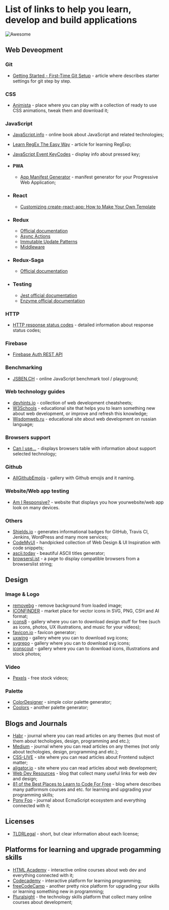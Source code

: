 # List of links to help you learn, develop and build applications

![Awesome](https://cdn.rawgit.com/sindresorhus/awesome/d7305f38d29fed78fa85652e3a63e154dd8e8829/media/badge.svg)


## Web Deveopment

### Git
* [Getting Started - First-Time Git Setup](https://git-scm.com/book/en/v2/Getting-Started-First-Time-Git-Setup) - article where describes starter settings for git step by step.

### CSS
* [Animista](https://animista.net/) - place where you can play with a collection of ready to use CSS animations, tweak them and download it;

### JavaScript
* [JavaScript.info](https://javascript.info/) - online book about JavaScript and related technologies;
* [Learn RegEx The Easy Way](https://github.com/ziishaned/learn-regex/blob/master/README.md) - article for learning RegExp;
* [JavaScript Event KeyCodes](https://keycode.info/) - display info about pressed key;

* #### PWA
  * [App Manifest Generator](https://app-manifest.firebaseapp.com/) - manifest generator for your Progressive Web Application;

* ### React
  * [Customizing create-react-app: How to Make Your Own Template](https://auth0.com/blog/how-to-configure-create-react-app/)

* ### Redux
  * [Official documentation](https://redux.js.org/)
  * [Async Actions](https://redux.js.org/advanced/async-actions)
  * [Immutable Update Patterns](https://redux.js.org/recipes/structuring-reducers/immutable-update-patterns/)
  * [Middleware](https://redux.js.org/advanced/middleware/)

* ### Redux-Saga
  * [Official documentation](https://redux-saga.js.org/)

* ### Testing
  * [Jest official documentation](https://jestjs.io)
  * [Enzyme official documentation](https://enzymejs.github.io/enzyme/)

### HTTP
 * [HTTP response status codes](https://developer.mozilla.org/en-US/docs/Web/HTTP/Status) - detailed information about response status codes;

### Firebase
* [Firebase Auth REST API](https://firebase.google.com/docs/reference/rest/auth/)

### Benchmarking
* [JSBEN.CH](https://jsben.ch/) - online JavaScript benchmark tool / playground;

### Web technology guides
* [devhints.io](https://devhints.io/) - collection of web development cheatsheets;
* [W3Schools](https://www.w3schools.com/) - educational site that helps you to learn something new about web development, or improve and refresh this knowledge;
* [Wisdomweb.ru](http://www.wisdomweb.ru/) - educational site about web development on russian language;

### Browsers support
* [Can I use...](https://caniuse.com/) - displays browsers table with information about support selected technology;

### Github
* [AllGithubEmojis](https://jzeferino.github.io/AllGithubEmojis/) - gallery with Github emojis and it naming.

### Website/Web app testing
* [Am I Responsive?](http://ami.responsivedesign.is/) - website that displays you how yourwebsite/web app look on many devices.

### Others
* [Shields.io](https://shields.io/) - generates informational badges for GitHub, Travis CI, Jenkins, WordPress and many more services;
* [CodeMyUI](https://codemyui.com/) - handpicked collection of Web Design & UI Inspiration with code snippets;
* [ascii.today](https://ascii.today/) - beautiful ASCII titles generator;
* [browsersl.ist](https://browsersl.ist/) - a page to display compatible browsers from a browserslist string;

## Design

### Image & Logo
* [removebg](https://www.remove.bg) - remove background from loaded image;
* [ICONFINDER](https://www.iconfinder.com/) - market place for vector icons in SVG, PNG, CSH and AI format;
* [icons8](https://icons8.com/) - gallery where you can to download design stuff for free (such as icons, photos, UX illustrations, and music for your videos);
* [favicon.io](https://favicon.io/) - favicon generator;
* [uxwing](https://uxwing.com/) - gallery where you can to download svg icons;
* [svgrepo](https://www.svgrepo.com/) - gallery where you can to download svg icons;
* [iconscout](https://iconscout.com/) - gallery where you can to download icons, illustrations and stock photos; 

### Video
* [Pexels](https://www.pexels.com/videos/) - free stock videos;

### Palette
* [ColorDesigner](https://colordesigner.io/) - simple color palette generator;
* [Coolors](https://coolors.co/) - another palette generator;

## Blogs and Journals
* [Habr](https://habr.com/) - journal where you can read articles on any themes (but most of them about techologies, design, programming and etc.);
* [Medium](https://medium.com/) - journal where you can read articles on any themes (not only about techologies, design, programming and etc.);
* [CSS-LIVE](https://css-live.ru/) - site where you can read articles about Frontend subject matter;
* [aligator.io](https://alligator.io/) - site where you can read articles about web development;
* [Web Dev Resources](https://webdevresources.info/) - blog that collect many useful links for web dev and design;
* [81 of the Best Places to Learn to Code For Free](https://learntocodewith.me/posts/code-for-free/) - blog where describes many patformsm courses and etc. for learning and upgrading your programming skills;
* [Pony Foo](https://ponyfoo.com/) - journal about EcmaScript ecosystem and everything connected with it;

## Licenses
* [TLDRLegal](https://tldrlegal.com/) - short, but clear information about each license;

## Platforms for learning and upgrade progamming skills
* [HTML Academy](https://htmlacademy.ru/) - interactive online courses about web dev and everything connected with it;
* [Codecademy](https://www.codecademy.com/) - interactive platform for learning programming;
* [freeCodeCamp](https://www.freecodecamp.org/) - another pretty nice platform for upgrading your skills or learning something new in programming;
* [Pluralsight](https://www.pluralsight.com/) - the technology skills platform that collect many online courses about development;
